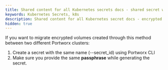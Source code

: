 ```yaml
---
title: Shared content for all Kubernetes secrets docs - shared secret warning note
keywords: Kubernetes Secrets, k8s
description: Shared content for all Kubernetes secret docs - encrypted storage class spec
hidden: true
---
```


If you want to migrate encrypted volumes created through this method between two different Portworx clusters:

1. Create a secret with the same name (--secret_id) using Portworx CLI
2. Make sure you provide the same **passphrase** while generating the secret.
